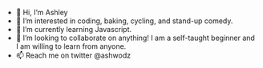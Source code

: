 - 👋 Hi, I’m Ashley
- 👀 I’m interested in coding, baking, cycling, and stand-up comedy.
- 🌱 I’m currently learning Javascript.
- 💞️ I’m looking to collaborate on anything! I am a self-taught beginner and I am willing to learn from anyone.
- 📫 Reach me on twitter @ashwodz
